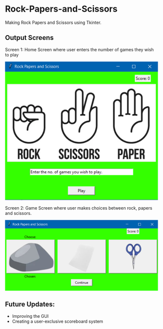 # Rock-Papers-and-Scissors
Making Rock Papers and Scissors using Tkinter.

## Output Screens
Screen 1: Home Screen where user enters the number of games they wish to play

![Screen 1](screen1.png)

Screen 2: Game Screen where user makes choices between rock, papers and scissors.

![Screen 2](screen2.png)

## Future Updates:
- Improving the GUI
- Creating a user-exclusive scoreboard system
